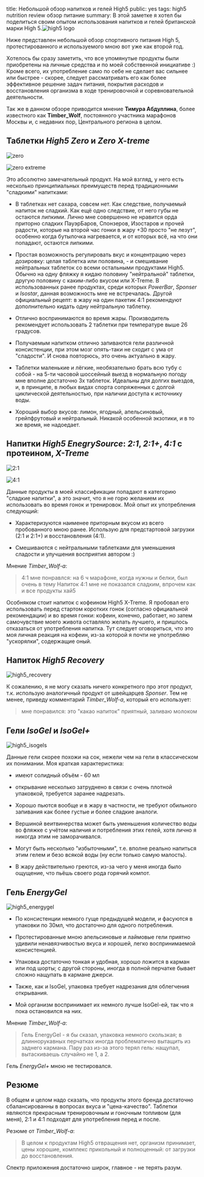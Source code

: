title: Небольшой обзор напитков и гелей High5
public: yes
tags: high5
      nutrition
      review
      обзор
      питание
summary: В этой заметке я хотел бы поделиться своим опытом использования напитков и гелей британской марки High 5.![high5 logo](https://lh5.googleusercontent.com/-W9NGBfizrpY/Ujm2xNEOyxI/AAAAAAAAB1w/F_M2eyEbKjU/w571-h245-no/120719_High5-logo.jpg)

Ниже представлен небольшой обзор спортивного питания High 5, протестированного
и используемого мною вот уже как второй год.

Хотелось бы сразу заметить, что все упомянутые продукты были приобретены на
личные средства и по моей собственной инициативе :) Кроме всего, их употребление
само по себе не сделает вас сильнее или быстрее - скорее, следует
рассматривать его как более эффективное решение задач питания, покрытия
расходов и восстановления организма в ходе тренировочной и соревновательной
деятельности.

Так же в данном обзоре приводится мнение __Тимура Абдуллина__, более известного как
__Timber_Wolf__, постоянного участника марафонов Москвы и, с недавних пор,
Центрального региона в целом.

## Таблетки _High5 Zero_ и _Zero X-treme_

![zero](https://lh3.googleusercontent.com/mOEXf6l2w6insmYl_enwFQZp5e5WVEMTFRTXxLpWf50=w414-h488-no)

![zero extreme](https://lh3.googleusercontent.com/I5XGlPi5VaEtathC04AakHUu1uGuV5fI_nZd8ett_U8=w228-h488-no)

Это абсолютно замечательный продукт. На мой взгляд, у него есть
несколько принципиальных преимуществ перед традиционными "сладкими" напитками:

- В таблетках нет сахара, совсем нет. Как следствие, получаемый напиток не сладкий.
  Как ещё одно следствие, от него губы не остаются липкими. Лично мне
  совершенно не нравится орда приторно сладких ПауэрБаров, Спонзеров, Изостаров
  и прочей радости, которые на второй час гонки в жару +30 просто "не лезут",
  особенно когда бутылочка нагревается, и от которых всё, на что они
  попадают, остаются липкими.

- Простая возможность регулировать вкус и концентрацию через дозировку: целая
  таблетка или половина, - и смешивание нейтральных таблеток со всеми остальными
  продуктами High5.
  Обычно на одну фляжку я кидаю половину "нейтральной" таблетки, другую половину
  с каким-либо вкусом или X-Treme. В использованных ранее продуктах, среди
  которых _PowerBar_, _Sponser_ и _Isostar_, данная возможность мне не встречалась.
  Другой официальный рецепт: в жару на один пакетик 4:1 рекомендуют
  дополнительно кидать одну нейтральную таблетку.

- Отлично воспринимаются во время жары. Производитель рекомендует использовать
  2 таблетки при температуре выше 26 градусов.

- Получаемым напитком отлично запиваются гели различной консистенции,
  при этом мозг опять-таки не сходит с ума от "сладости". И снова повторюсь, это
  очень актуально в жару.

- Таблетки маленькие и лёгкие, необязательно брать всю тубу с собой - на 5-ти
  часовой шоссейный выезд в нормальную погоду мне вполне достаточно 3х таблеток. Идеальны
  для долгих выездов, и, в принципе, в любых видах спорта сопряженных с долгой
  циклической деятельностью, при наличии доступа к источнику воды.

- Хороший выбор вкусов: лимон, ягодный, апельсиновый, грейпфрутовый и
  нейтральный. Никакой особенной экзотики, и в то же время, не надоедает.

## Напитки _High5 EnegrySource_: _2:1_, _2:1+_, _4:1_ с протеином, _X-Treme_

![2:1](https://lh6.googleusercontent.com/Bos-DhaXJL90LVvwHnIhTEWolrYIu8TIBPuq6nWo0Mo=w396-h488-no)

![4:1](https://lh3.googleusercontent.com/HnmaXEJrS7yOyGzW2wbop2ilEEboOjggQGnLofZDf20=w845-h488-no)

Данные продукты в моей классификации попадают в категорию "сладкие напитки", а это
значит, что я не горю желанием их использовать во время гонок и тренировок.
Мой опыт их употребления следующий:

- Характеризуются наименее приторным вкусом из всего пробованного мною ранее.
  Использую для предстартовой загрузки (2:1 и 2:1+) и восстановления (4:1).

- Смешиваются с нейтральными таблетками для уменьшения сладости и улучшения
  восприятия автором :)

Мнение _Timber_Wolf-а_:

> 4:1 мне понравлся: на 6 ч марафоне, когда нужны и белки, был очень в тему
> Напиток 4:1 мне не показался сладким, впрочем как и все продукты хай5

Особняком стоит напиток с кофеином High5 X-Treme. Я пробовал его использовать
перед стартом коротких гонок (согласно официальной рекомендации) и во время
гонки: кофеин, конечно, работает, но затем самочувствие моего живота оставляло
желать лучшего, и пришлось отказаться от употребления напитка.
Тут следует оговориться, что это моя личная реакция на кофеин, из-за которой я
почти не употребляю "ускорялки", содержащие оный.


## Напиток _High5 Recovery_

![high5_recovery](https://lh4.googleusercontent.com/-I20d4tJidsk/Ujm2xrPNYzI/AAAAAAAAB1s/saLypmQ_4_E/s225-no/protein.jpeg)

К сожалению, я не могу сказать ничего конкретного про этот продукт, т.к.
использую аналогичный продукт от швейцарцев _Sponser_. Тем не менее, приведу
комментарий _Timber_Wolf-a_, который его использует:

> мне понравился: это "какао напиток" приятный, заливаю молоком

## Гели _IsoGel_ и _IsoGel+_

![high5_isogels](https://lh5.googleusercontent.com/-1qIdppGBISQ/Ujm2xAysVRI/AAAAAAAAB1g/wZAz3KNu7nI/s225-no/isogels.jpeg)

Данные гели скорее похожи на сок, нежели чем на гели в классическом их
понимании. Моя краткая характеристика:

- имеют солидный объём - 60 мл

- открывание несколько затруднено в связи с очень плотной упаковкой, требуется
  заранее надрезать.

- Хорошо пьются вообще и в жару в частности, не требуют обильного запивания как
  более густые и более сладкие аналоги.

- Вершиной веитвинерства может быть уменьшения количество воды во фляжке с
  учётом наличия и потребления этих гелей, хотя лично я никогда этим не заморачивался.

- Могут быть несколько "избыточными", т.е. вполне реально напиться этим гелем и
  безо всякой воды (ну если только самую малость).

- В жару действительно греются, из-за чего у меня иногда было ощущение,
  что пьёшь своего рода горячий компот.

## Гель _EnergyGel_

![high5_energygel](https://lh3.googleusercontent.com/-j7-01CUmJco/Ujm2xNcn7fI/AAAAAAAAB1c/2wRAi5S0pIA/s224-no/energy.jpeg)

- По консистенции немного гуще предыдущей модели, и фасуются в упаковки по 30мл,
  что достаточно для одного потребления. 

- Протестированные мною апельсиновые и лаймовые гели приятно удивили
  ненавязчивостью вкуса и хорошей, легко воспринимаемой консистенцией.

- Упаковка достаточно тонкая и удобная, хорошо ложится в карман или под шорты; с
  другой стороны, иногда в полной перчатке бывает сложно нащупать в кармане
  джерси.

- Также, как и IsoGel, упаковка требует надрезания для облегчения открывания.

- Мой организм воспринимает их немного лучше IsoGel-ей, так что я пока
  остановился на них.

Мнение _Timber_Wolf-a_:

> Гель EnergyGel - я бы сказал, упаковка немного скользкая; в длиннорукавных
> перчатках иногда проблематично вытащить из заднего кармана.
> Пару раз из-за этого терял гель: нащупал, вытаскиваешь случайно не 1, а 2.

Гель _EnergyGel+_ мною не тестировался.

## Резюме
В общем и целом надо сказать, что продукты этого бренда достаточно
сбалансированны в вопросах вкуса и "цена-качество". Таблетки являются прекрасным
тренировочным и гоночным топливом (для меня), 2:1 и 4:1 подходят для
употребления перед и после.

Резюме от _Timber_Wolf-a_:

> В целом к продуктам High5 отвращения нет, организм принимает, цены хорошие,
> комплекс прикольный и полноценный: от загрузки до восстановления.

Спектр приложения достаточно широк, главное - не
терять разум.

